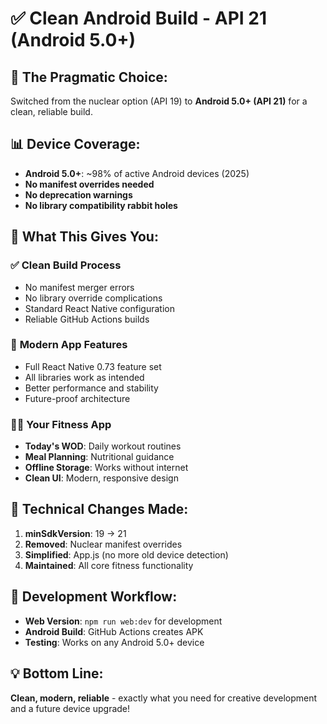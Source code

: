 # ✅ Clean Android Build - API 21 (Android 5.0+)

## 🎯 **The Pragmatic Choice:**
Switched from the nuclear option (API 19) to **Android 5.0+ (API 21)** for a clean, reliable build.

## 📊 **Device Coverage:**
- **Android 5.0+**: ~98% of active Android devices (2025)
- **No manifest overrides needed**
- **No deprecation warnings**
- **No library compatibility rabbit holes**

## 🚀 **What This Gives You:**

### ✅ **Clean Build Process**
- No manifest merger errors
- No library override complications  
- Standard React Native configuration
- Reliable GitHub Actions builds

### 📱 **Modern App Features**  
- Full React Native 0.73 feature set
- All libraries work as intended
- Better performance and stability
- Future-proof architecture

### 🏃‍♂️ **Your Fitness App**
- **Today's WOD**: Daily workout routines
- **Meal Planning**: Nutritional guidance  
- **Offline Storage**: Works without internet
- **Clean UI**: Modern, responsive design

## 🔧 **Technical Changes Made:**

1. **minSdkVersion**: 19 → 21
2. **Removed**: Nuclear manifest overrides
3. **Simplified**: App.js (no more old device detection)
4. **Maintained**: All core fitness functionality

## 🎨 **Development Workflow:**
- **Web Version**: `npm run web:dev` for development
- **Android Build**: GitHub Actions creates APK
- **Testing**: Works on any Android 5.0+ device

## 💡 **Bottom Line:**
**Clean, modern, reliable** - exactly what you need for creative development and a future device upgrade!
